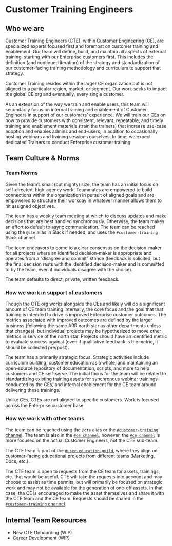 # Customer Training Engineers

## Who we are

Customer Training Engineers (CTE), within Customer Engineering (CE), are specialized experts focused first and foremost on customer training and enablement. Our team will define, build, and maintain all aspects of external training, starting with our Enterprise customers first. This includes the definition (and continued iteration) of the strategy and standardization of our customer-facing training methodology and curriculum to support that strategy.

Customer Training resides within the larger CE organization but is not aligned to a particular region, market, or segment. Our work seeks to impact the global CE org and eventually, every single customer.

As an extension of the way we train and enable users, this team will secondarily focus on internal training and enablement of Customer Engineers in support of our customers’ experience. We will train our CEs on how to provide customers with consistent, relevant, repeatable, and timely training and enablement materials (train the trainers) that increase use-case adoption and enables admins and end-users, in addition to occasionally hosting webinars and training sessions ourselves. In time, we expect dedicated Trainers to conduct Enterprise customer training.

## Team Culture & Norms

### Team Norms

Given the team’s small (but mighty) size, the team has an initial focus on self-directed, high-agency work. Teammates are empowered to build connections within the organization in pursuit of aligned goals and are empowered to structure their workday in whatever manner allows them to hit assigned objectives.

The team has a weekly team meeting at which to discuss updates and make decisions that are best handled synchronously. Otherwise, the team makes an effort to default to async communication. The team can be reached using the `@cte` alias in Slack if needed, and uses the `#customer-training` Slack channel.

The team endeavors to come to a clear consensus on the decision-maker for all projects where an identified decision-maker is appropriate and operates from a “disagree and commit” stance (feedback is solicited, but the final decision rests with the identified decision-maker and is committed to by the team, even if individuals disagree with the choice).

The team defaults to direct, private, written feedback.

### How we work in support of customers

Though the CTE org works alongside the CEs and likely will do a significant amount of CE team training internally, the core focus and the goal that that training is intended to drive is improved Enterprise customer outcomes. The metrics associated with improved outcomes are defined by the larger business (following the same ARR north star as other departments unless that changes), but individual projects may be hypothesized to move other metrics in service of the north star. Projects should have an identified metric to evaluate success against (even if qualitative feedback is the metric, it should be collected pre/post).

The team has a primarily strategic focus. Strategic activities include curriculum building, customer education as a whole, and maintaining an open-source repository of documentation, scripts, and more to help customers and CE self-serve. The initial focus for the team will be related to standardizing existing training assets for synchronous webinar trainings conducted by the CEs, and internal enablement for the CE team around delivering these trainings.

Unlike CEs, CTEs are not aligned to specific customers. Work is focused across the Enterprise customer base.

### How we work with other teams

The team can be reached using the `@cte` alias or the [`#customer-training` channel](https://sourcegraph.slack.com/archives/C03EAECEMUZ). The team is also in the [`#ce channel`](https://sourcegraph.slack.com/archives/CU93UDUBV), however, the [`#ce channel`](https://sourcegraph.slack.com/archives/CU93UDUBV) is more focused on the actual Customer Engineers, not the CTE sub-team.

The CTE team is part of the [`#user-education-guild`](https://sourcegraph.slack.com/archives/C03AQ3SQ1C0), where they align on customer-facing educational projects from different teams (Marketing, Docs, etc.).

The CTE team is open to requests from the CE team for assets, trainings, etc. that would be useful. CTE will take the requests into account and may choose to assist as time permits, but will primarily be focused on strategic work and may not be available for the generation of one-off assets. In that case, the CE is encouraged to make the asset themselves and share it with the CTE team and the CE team. Requests should be shared in the [`#customer-training` channel](https://sourcegraph.slack.com/archives/C03EAECEMUZ).

## Internal Team Resources

- New CTE Onboarding (WIP)
- Career Development (WIP)
